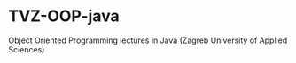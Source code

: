 # TVZ-OOP-java
Object Oriented Programming lectures in Java (Zagreb University of Applied Sciences)
